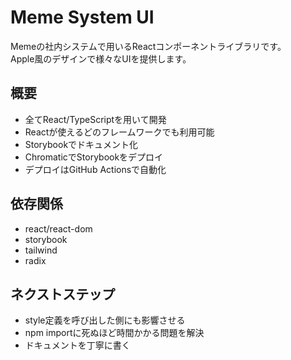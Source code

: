 # Meme System UI  
Memeの社内システムで用いるReactコンポーネントライブラリです。  
Apple風のデザインで様々なUIを提供します。  

## 概要  
- 全てReact/TypeScriptを用いて開発  
- Reactが使えるどのフレームワークでも利用可能  
- Storybookでドキュメント化  
- ChromaticでStorybookをデプロイ  
- デプロイはGitHub Actionsで自動化  

## 依存関係  
- react/react-dom  
- storybook  
- tailwind  
- radix  

## ネクストステップ  
- style定義を呼び出した側にも影響させる  
- npm importに死ぬほど時間かかる問題を解決  
- ドキュメントを丁寧に書く  